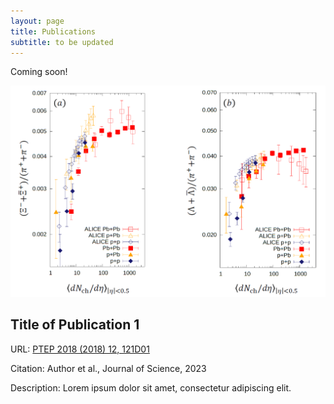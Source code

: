 ```yaml
---
layout: page
title: Publications
subtitle: to be updated
---
```


Coming soon!

<div class="bookmark">
  <div class="bookmark-image">
   <img src="assets/img/Publications/180610329.png" alt="Image">
  </div>
  <div class="bookmark-content">
   <h2>Title of Publication 1</h2>
   <p>URL: <a href="https://doi.org/10.1093/ptep/pty129">PTEP 2018 (2018) 12, 121D01</a></p>
   <p>Citation: Author et al., Journal of Science, 2023</p>
   <p>Description: Lorem ipsum dolor sit amet, consectetur adipiscing elit.</p>
  </div>
</div>
